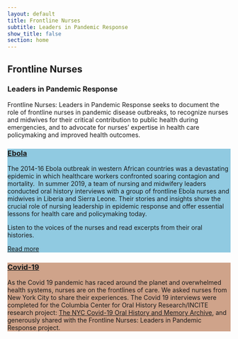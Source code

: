 ```yaml
---
layout: default
title: Frontline Nurses
subtitle: Leaders in Pandemic Response
show_title: false
section: home
---
```


<section class="Intro flex flex-column">
  <div class="Intro__inner flex flex-column flex-auto justify-between relative w-100 pt5 pt3-md pa3">
      <div class="Intro__top">
          <h1 class="page-header">Frontline Nurses</h1>
          <h3 class="section-header mt2">Leaders in Pandemic Response</h3>
      </div>
      <div class="Intro__bottom w-100 w-50-lg mt6">
          <p>Frontline Nurses: Leaders in Pandemic Response seeks to document the role of frontline nurses in pandemic disease outbreaks, to recognize nurses and midwives for their critical contribution to public health during emergencies, and to advocate for nurses’ expertise in health care policymaking and improved health outcomes. </p>
      </div>
  </div>
</section>

<section class="Card h-a mh-100-md relative flex flex-column " style="background-color:#90CAE1">
  <div class="flex flex-auto flex-column flex-row-lg relative Card__inner w-100 pa3">
    <div class="Card__title relative absolute-md ma3-md"><a href="ebola/">
    <h3 class="body-header dib">Ebola</h3>
        </a></div>
    <div class="flex items-start items-end-md h-a h-50-md h-a-lg w-100 w-50-lg mt6 mt0-md">
        <div class="Card__description mr3 rich-text">
            <p>The 2014-16 Ebola outbreak in western African countries was a devastating epidemic in which healthcare workers confronted soaring contagion and mortality.  In summer 2019, a team of nursing and midwifery leaders conducted oral history interviews with a group of frontline Ebola nurses and midwives in Liberia and Sierra Leone. Their stories and insights show the crucial role of nursing leadership in epidemic response and offer essential lessons for health care and policymaking today. </p>
            <p>Listen to the voices of the nurses and read excerpts from their oral histories.</p><a class="dib mt5 Card__cta" href="ebola/">Read more</a>
        </div>
    </div>
    <div class="flex h-a h-50-md h-a-lg w-100 mt3 mt0-lg w-50-lg relative"><a class="flex-auto" href="ebola/">
        <figure class="Card__figure relative absolute-md" style="background-color:#90CAE1;background-image:url(//images.ctfassets.net/0j7k3rz20xse/1dY2BbFsStLq2Moa3SGWKw/c4456d22d5ba9cd39eac328a97e47633/Mask_Group.jpg?w=1456&amp;fm=jpg&amp;fl=progressive&amp;q=70);background-blend-mode:multiply"></figure>
            </a></div>
    </div>
</section>

<section class="Card h-a mh-100-md relative flex flex-column " style="background-color:#CFA38A">
   <div class="flex flex-auto flex-column flex-row-lg relative Card__inner w-100 pa3">
       <div class="Card__title relative absolute-md ma3-md"><a href="covid/">
               <h3 class="body-header dib">Covid-19</h3>
           </a></div>
       <div class="flex items-start items-end-md h-a h-50-md h-a-lg w-100 w-50-lg mt6 mt0-md">
           <div class="Card__description mr3 rich-text">
               <p>As the Covid 19 pandemic has raced around the planet and overwhelmed health systems, nurses are on the frontlines of care. We asked nurses from New York City to share their experiences. The Covid 19 interviews were completed for the Columbia Center for Oral History Research/INCITE research project: <a href="https://incite.columbia.edu/covid19-oral-history-project">The NYC Covid-19 Oral History and Memory Archive</a>, and generously shared with the Frontline Nurses: Leaders in Pandemic Response project.</p>
           </div>
       </div>
       <div class="flex h-a h-50-md h-a-lg w-100 mt3 mt0-lg w-50-lg relative"><a class="flex-auto" href="covid/">
         <figure class="Card__figure relative absolute-md" style="background-color:#CFA38A;background-image:url(//images.ctfassets.net/0j7k3rz20xse/6vQqh7VJNmeYd0mryvbKNL/1797ca16427d2faa4f9267f90fae4945/covid-home.png?w=1456&amp;fm=jpg&amp;fl=progressive&amp;q=70);background-blend-mode:multiply"></figure>
           </a></div>
   </div>
</section>
<!-- <div class="banner ebola container-fluid mb5">
    <div class="row">
        <div class="col-md-8">
            <h3 class="body-header">Ebola</h3>
            <p>The 2014-16 Ebola outbreak in western African countries was a devastating epidemic in which healthcare workers confronted soaring contagion and mortality.  In summer 2019, a team of nursing and midwifery leaders conducted oral history interviews with a group of frontline Ebola nurses and midwives in Liberia and Sierra Leone. Their stories and insights show the crucial role of nursing leadership in epidemic response and offer essential lessons for health care and policymaking today.</p>
            <p>Listen to the voices of the nurses and read excerpts from their oral histories.</p>
            <a href="#">Read more</a>            
        </div>
    </div>
</div>

<div class="banner covid container-fluid mb5">
    <div class="row">
        <div class="col-md-8">
            <h3 class="body-header">COVID-19</h3>
            <p>As the Covid-19 pandemic has raced around the planet and overwhelmed health systems, nurses are on the frontlines of care. We asked nurses from New York City and around the world to share their experiences. In the coming months, we will conduct oral history interviews to gain an in-depth picture of nurses’ insights and personal stories about providing care during a pandemic.</p>
            <a href="#">Read more</a>            
        </div>
    </div>
</div> -->

